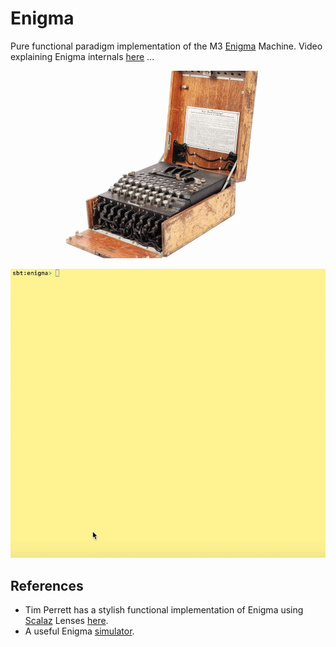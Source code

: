 # Enigma

Pure functional paradigm implementation of the M3 [Enigma](https://en.wikipedia.org/wiki/Enigma_machine) Machine. 
Video explaining Enigma internals [here](http://www.youtube.com/watch?v=umArTbL1h3A&t) ...

<p align="center">
  <img width="400" src="data/enigma.jpg">
</p>

<p align="center">
  <img width="700" src="data/enigma.gif">
</p>

## References
- Tim Perrett has a stylish functional implementation of Enigma using [Scalaz](http://eed3si9n.com/learning-scalaz/Lens.html) Lenses [here](https://github.com/timperrett/enigma).
- A useful Enigma [simulator](https://www.101computing.net/enigma-machine-emulator/).

